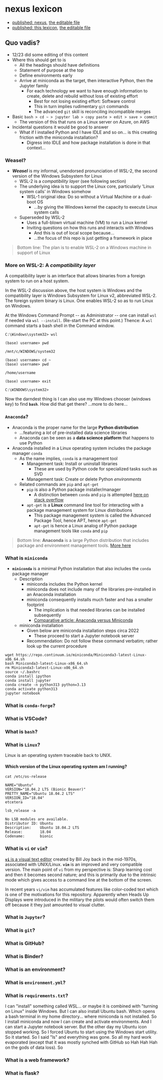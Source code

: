 # nexus lexicon

- [published: nexus](https://robfatland.github.io/greenandblack), [the editable file](https://github.com/robfatland/greenandblack/blob/gh-pages/index.md)
- [published: this lexicon](https://robfatland.github.io/nexus/lexicon), [the editable file](https://github.com/robfatland/greenandblack/blob/gh-pages/lexicon.md)


## Quo vadis?


- 12/23 did some editing of this content
- Where this should get to is
    - All the headings should have definitions
    - Statement of purpose at the top
    - Define environments early
    - Arrive at miniconda as the target, then interactive Python, then the Jupyter family
        - For each technology we want to have enough information to create, delete and rebuild without loss of existing effort
            - Best for not losing existing effort: Software control
            - This in turn implies rudimentary `git` commands
            - The advanced `git` skill is reconciling incompatible merges
- Basic `bash > cd ~ > jupyter lab > copy paste > edit > save > commit`
    - The version of this that runs on a Linux server on Azure, on AWS
- Incidental questions it would be good to answer
    - What if I installed Python and I have IDLE and so on... is this creating friction with the miniconda installation?
        - Digress into IDLE and how package installation is done in that context...


### Weasel?


- ***Weasel*** is my informal, unendorsed pronunciation of WSL-2, the second version of the Windows Subsystem for Linux
    - WSL-2 is a *compatibility layer* (see following section)
    - The underlying idea is to support the Linux core, particularly 'Linux system calls' in Windows somehow
        - WSL-1 original idea: Do so without a Virtual Machine or a dual-boot OS
            - ...by giving the Windows kernel the capacity to execute Linux system calls
    - Superseded by WSL-2
        - Uses a full-blown virtual machine (VM) to run a Linux kernel
        - Inviting questions on how this runs and interacts with Windows
            - And this is out of local scope because...
            - ...the focus of this repo is just getting a framework in place
         
> Bottom line: The plan is to enable WSL-2 on a Windows machine in support of Linux


### More on WSL-2: A *compatibility layer*


A compatibility layer is an interface that allows binaries from a foreign system to run on a host 
system. 

In the WSL-2 discussion above, the host system is Windows and the compatibility layer is 
Windows Subsystem for Linux v2, abbreviated WSL-2. 
The foreign system binary is Linux. One enables WSL-2 so as to run Linux on Windows.

At the Windows Command Prompt -- as Administrator -- one can install `wsl` if needed via `wsl --install`. 
(Re-start the PC at this point.) Thence: A `wsl` command starts a bash shell in the Command window. 


```
C:\Windows\system32> wsl

(base) username> pwd

/mnt/c/WINDOWS/system32

(base) username> cd ~
(base) username> pwd

/home/username

(base) username> exit

C:\WINDOWS\system32>
```


Now the darndest thing is I can also use my Windows chooser (windows key) to find **`bash`**. How did 
that get there? ...more to do here...


### **`Anaconda`**?


- Anaconda is the proper name for the large **Python distribution**
    - ...featuring a *lot* of pre-installed data science libraries 
    - Anaconda can be seen as a **data science platform** that happens to use Python
- Anaconda installed in a Linux operating system includes the package manager `conda`
    - As the name implies, `conda` is a management tool
        - Management task: Install or uninstall libraries
            - These are used by Python code for specialized tasks such as SVD
        - Management task: Create or delete Python *environments*
    - Related commands are `pip` and `apt-get`
        - `pip` is also a Python package installer/manager
            - A distinction between `conda` and `pip` is attempted [here on stack overflow](https://stackoverflow.com/questions/54834579/specific-reasons-to-favor-pip-vs-conda-when-installing-python-packages)
        - `apt-get` is a **Linux** command line tool for interacting with a package management system for Linux distributions
            - This package management system is called the Advanced Package Tool, hence APT, hence `apt-get`
            - `apt-get` is hence a Linux analog of Python package management tools like `conda` and `pip`


> Bottom line: **Anaconda** is a large Python distribution that includes package and environment management tools.
> [More here](https://en.wikipedia.org/wiki/Anaconda_(Python_distribution))


### What is **`miniconda`**


- **`miniconda`** is a minimal Python installation that also includes the `conda` package manager
    - Description
        - miniconda includes the Python kernel
        - miniconda does not include many of the libraries pre-installed in an Anaconda installation
        - miniconda consequently installs much faster and has a smaller footprint
            - The implication is that needed libraries can be installed subsequently
            - [Comparative article: Anaconda versus Miniconda](https://www.educative.io/edpresso/anaconda-vs-miniconda)
    - miniconda installation
        - Given below are miniconda installation steps circa 2022
            - These proceed to start a Jupyter notebook server
        - Recommendation: Do not follow these command verbatim; rather look up the current procedure
        

```
wget https://repo.continuum.io/miniconda/Miniconda3-latest-Linux-x86_64.sh
bash Miniconda3-latest-Linux-x86_64.sh
rm Miniconda3-latest-Linux-x86_64.sh
source ~/.bashrc
conda install ipython
conda install jupyter
conda create -n python313 python=3.13
conda activate python313
jupyter notebook
```

### What is **`conda-forge`**?



### What is VSCode?


### What is **`bash`**?


### What is **`Linux`**?


Linux is an operating system traceable back to UNIX.


#### Which version of the Linux operating system am I running? 


```
cat /etc/os-release

NAME="Ubuntu"
VERSION="18.04.2 LTS (Bionic Beaver)"
PRETTY_NAME="Ubuntu 18.04.2 LTS"
VERSION_ID="18.04"
etcetera

lsb_release -a

No LSB modules are available.
Distributor ID: Ubuntu
Description:    Ubuntu 18.04.2 LTS
Release:        18.04
Codename:       bionic
```


### What is **`vi`** or **`vim`**?

[**`vi`** is a visual text editor](https://en.wikipedia.org/wiki/Vi)
created by Bill Joy back in the mid-1970s, associated with UNIX/Linux.
**`vim`** is an improved 
and very compatible version. The main point of `vi` from my perspective
is: Sharp learning cost and then it becomes second nature; and this
is primarily due to the intrinsic <escape> mode which gives access
to a command line at the bottom of the screen.
  

In recent years `vi/vim` has accumulated features like color-coded
text which is one of the motivations for this repository. Apparently
when Heads Up Displays were introduced in the military the pilots 
would often switch them off because it they just amounted to visual clutter.



### What is **`Jupyter`**?


### What is **`git`**?


### What is GitHub?


### What is Binder?


### What is an environment?


### What is **`environment.yml`**?


### What is **`requirements.txt`**?


I can "install" something called WSL... or maybe it is combined with "turning on Linux" inside Windows. But I can also install Ubuntu bash. Which opens a bash terminal in my home directory... where miniconda is not installed. So I install miniconda and now I can create and activate environments. And I can start a Jupyter notebook server. But the other day my Ubuntu <start> icon stopped working. So I forced Ubuntu to start using the Windows start utility. So it started. So I said "ls" and everything was gone. So all my hard work evaporated (except that it was mostly synched with GitHub so Hah Hah Hah on the gods of data loss). So 
  
  
  ### What is a web framework?
  
  
  ### What is flask?
